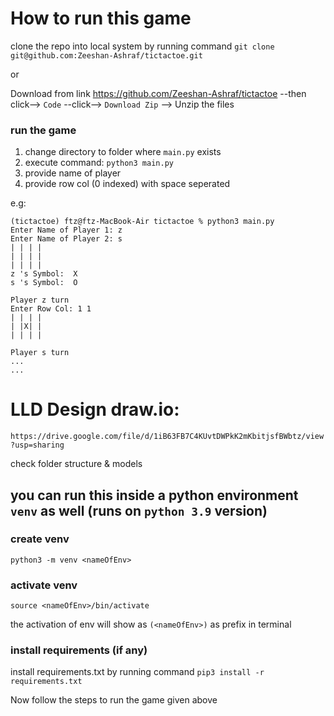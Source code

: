 # How to run this game
clone the repo into local system by running command `git clone git@github.com:Zeeshan-Ashraf/tictactoe.git`

or

Download from link https://github.com/Zeeshan-Ashraf/tictactoe --then click--> `Code` --click--> `Download Zip` --> Unzip the files

### run the game
1. change directory to folder where `main.py` exists
2. execute command: `python3 main.py`
3. provide name of player
4. provide row col (0 indexed) with space seperated

e.g:

```
(tictactoe) ftz@ftz-MacBook-Air tictactoe % python3 main.py
Enter Name of Player 1: z
Enter Name of Player 2: s
| | | |
| | | |
| | | |
z 's Symbol:  X
s 's Symbol:  O

Player z turn
Enter Row Col: 1 1
| | | |
| |X| |
| | | |

Player s turn
...
...
```

# LLD Design draw.io: 
`https://drive.google.com/file/d/1iB63FB7C4KUvtDWPkK2mKbitjsfBWbtz/view?usp=sharing`

check folder structure & models 

## you can run this inside a python environment `venv` as well (runs on `python 3.9` version)

### create venv
`python3 -m venv <nameOfEnv>`


### activate venv
`source <nameOfEnv>/bin/activate`

the activation of env will show as `(<nameOfEnv>)` as prefix in terminal


### install requirements (if any)
install requirements.txt by running command
`pip3 install -r requirements.txt`

Now follow the steps to run the game given above